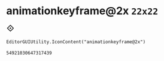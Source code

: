 # animationkeyframe@2x `22x22`
<img src="/img/animationkeyframe@2x.png" width=22 height=22>

``` CSharp
EditorGUIUtility.IconContent("animationkeyframe@2x")
```
```
54921030647317439
```
